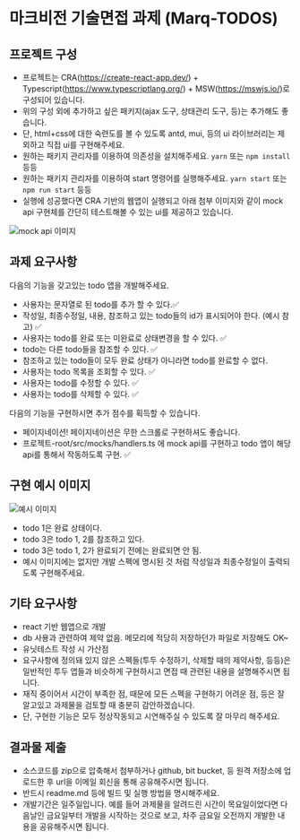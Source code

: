 # 마크비전 기술면접 과제 (Marq-TODOS)

## 프로젝트 구성

- 프로젝트는 CRA(https://create-react-app.dev/) + Typescript(https://www.typescriptlang.org/) + MSW(https://mswjs.io/)로 구성되어 있습니다. 
- 위의 구성 외에 추가하고 싶은 패키지(ajax 도구, 상태관리 도구, 등)는 추가해도 좋습니다. 
- 단, html+css에 대한 숙련도를 볼 수 있도록  antd, mui, 등의 ui 라이브러리는 제외하고 직접 ui를 구현해주세요.
- 원하는 패키지 관리자를 이용하여 의존성을 설치해주세요. `yarn` 또는 `npm install` 등등
- 원하는 패키지 관리자를 이용하여 start 명령어를 실행해주세요. `yarn start` 또는 `npm run start` 등등
- 실행에 성공했다면 CRA 기반의 웹앱이 실행되고 아래 첨부 이미지와 같이 mock api 구현체를 간단히 테스트해볼 수 있는 ui를 제공하고 있습니다.

![mock api 이미지](./public/mock-api-test-ui.png)

## 과제 요구사항

다음의 기능을 갖고있는 todo 앱을 개발해주세요.

- 사용자는 문자열로 된 todo를 추가 할 수 있다.✅
- 작성일, 최종수정일, 내용, 참조하고 있는 todo들의 id가 표시되어야 한다. (예시 참고) ✅
- 사용자는 todo를 완료 또는 미완료로 상태변경을 할 수 있다. ✅
- todo는 다른 todo들을 참조할 수 있다. ✅
- 참조하고 있는 todo들이 모두 완료 상태가 아니라면 todo를 완료할 수 없다.
- 사용자는 todo 목록을 조회할 수 있다. ✅
- 사용자는 todo를 수정할 수 있다. ✅
- 사용자는 todo를 삭제할 수 있다. ✅

다음의 기능을 구현하시면 추가 점수를 획득할 수 있습니다.
- 페이지네이션! 페이지네이션은 무한 스크롤로 구현하셔도 좋습니다.
- 프로젝트-root/src/mocks/handlers.ts 에 mock api를 구현하고 todo 앱이 해당 api를 통해서 작동하도록 구현. ✅

## 구현 예시 이미지
  ![예시 이미지](./public/marq-todos.png)
- todo 1은 완료 상태이다. 
- todo 3은 todo 1, 2를 참조하고 있다. 
- todo 3은 todo 1, 2가 완료되기 전에는 완료되면 안 됨. 
- 예시 이미지에는 없지만 개발 스펙에 명시된 것 처럼 작성일과 최종수정일이 출력되도록 구현해주세요.

## 기타 요구사항
- react 기반 웹앱으로 개발 
- db 사용과 관련하여 제약 없음. 메모리에 적당히 저장하던가 파일로 저장해도 OK~
- 유닛테스트 작성 시 가산점 
- 요구사항에 정의돼 있지 않은 스펙들(투두 수정하기, 삭제할 때의 제약사항, 등등)은 일반적인 투두 앱들과 비슷하게 구현하시고 면접 때 관련된 내용을 설명해주시면 됩니다. 
- 재직 중이어서 시간이 부족한 점, 때문에 모든 스펙을 구현하기 어려운 점, 등은 잘 알고있고 과제물을 검토할 때 충분히 감안하겠습니다.
- 단, 구현한 기능은 모두 정상작동되고 시연해주실 수 있도록 잘 마무리 해주세요.

## 결과물 제출
- 소스코드를 zip으로 압축해서 첨부하거나 github, bit bucket, 등 원격 저장소에 업로드한 후 url을 이메일 회신을 통해 공유해주시면 됩니다.
- 반드시 readme.md 등에 빌드 및 실행 방법을 명시해주세요.
- 개발기간은 일주일입니다. 예를 들어 과제물을 알려드린 시간이 목요일이었다면 다음날인 금요일부터 개발을 시작하는 것으로 보고, 차주 금요일 오전까지 개발한 내용을 공유해주시면 됩니다.
